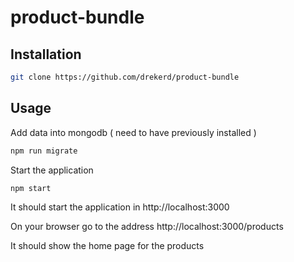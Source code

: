 # product-bundle

## Installation

```bash
git clone https://github.com/drekerd/product-bundle
```

## Usage

Add data into mongodb ( need to have previously installed )
```bash
npm run migrate 
```
Start the application

```bash
npm start
```
It should start the application in http://localhost:3000

On your browser go to the address
http://localhost:3000/products

It should show the home page for the products
